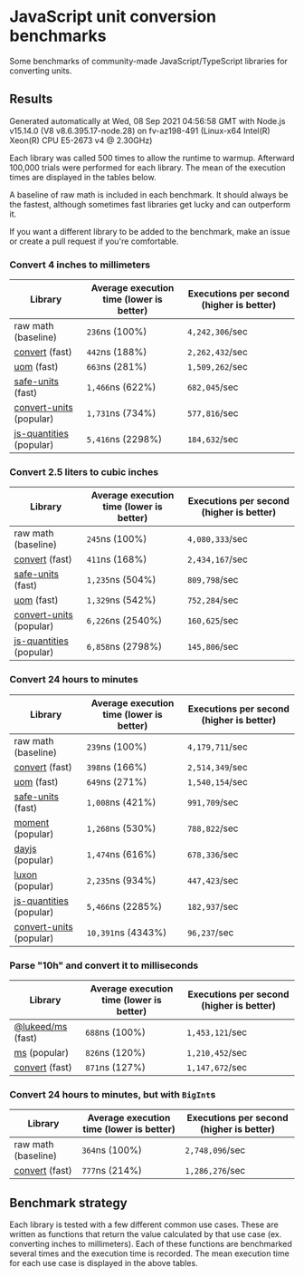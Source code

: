 # JavaScript unit conversion benchmarks

Some benchmarks of community-made JavaScript/TypeScript libraries for converting units.

## Results

<!-- beginblock(results) -->

Generated automatically at Wed, 08 Sep 2021 04:56:58 GMT with Node.js v15.14.0 (V8 v8.6.395.17-node.28) on fv-az198-491 (Linux-x64 Intel(R) Xeon(R) CPU E5-2673 v4 @ 2.30GHz)

Each library was called 500 times to allow the runtime to warmup.
Afterward 100,000 trials were performed for each library.
The mean of the execution times are displayed in the tables below.

A baseline of raw math is included in each benchmark.
It should always be the fastest, although sometimes fast libraries get lucky and can outperform it.

If you want a different library to be added to the benchmark, make an issue or create a pull request if you're comfortable.

### Convert 4 inches to millimeters

| Library                                                            | Average execution time (lower is better) | Executions per second (higher is better) |
| ------------------------------------------------------------------ | ---------------------------------------- | ---------------------------------------- |
| raw math (baseline)                                                | `236`ns (100%)                           | `4,242,306`/sec                          |
| [convert](https://npmjs.com/package/convert) (fast)                | `442`ns (188%)                           | `2,262,432`/sec                          |
| [uom](https://npmjs.com/package/uom) (fast)                        | `663`ns (281%)                           | `1,509,262`/sec                          |
| [safe-units](https://npmjs.com/package/safe-units) (fast)          | `1,466`ns (622%)                         | `682,045`/sec                            |
| [convert-units](https://npmjs.com/package/convert-units) (popular) | `1,731`ns (734%)                         | `577,816`/sec                            |
| [js-quantities](https://npmjs.com/package/js-quantities) (popular) | `5,416`ns (2298%)                        | `184,632`/sec                            |

### Convert 2.5 liters to cubic inches

| Library                                                            | Average execution time (lower is better) | Executions per second (higher is better) |
| ------------------------------------------------------------------ | ---------------------------------------- | ---------------------------------------- |
| raw math (baseline)                                                | `245`ns (100%)                           | `4,080,333`/sec                          |
| [convert](https://npmjs.com/package/convert) (fast)                | `411`ns (168%)                           | `2,434,167`/sec                          |
| [safe-units](https://npmjs.com/package/safe-units) (fast)          | `1,235`ns (504%)                         | `809,798`/sec                            |
| [uom](https://npmjs.com/package/uom) (fast)                        | `1,329`ns (542%)                         | `752,284`/sec                            |
| [convert-units](https://npmjs.com/package/convert-units) (popular) | `6,226`ns (2540%)                        | `160,625`/sec                            |
| [js-quantities](https://npmjs.com/package/js-quantities) (popular) | `6,858`ns (2798%)                        | `145,806`/sec                            |

### Convert 24 hours to minutes

| Library                                                            | Average execution time (lower is better) | Executions per second (higher is better) |
| ------------------------------------------------------------------ | ---------------------------------------- | ---------------------------------------- |
| raw math (baseline)                                                | `239`ns (100%)                           | `4,179,711`/sec                          |
| [convert](https://npmjs.com/package/convert) (fast)                | `398`ns (166%)                           | `2,514,349`/sec                          |
| [uom](https://npmjs.com/package/uom) (fast)                        | `649`ns (271%)                           | `1,540,154`/sec                          |
| [safe-units](https://npmjs.com/package/safe-units) (fast)          | `1,008`ns (421%)                         | `991,709`/sec                            |
| [moment](https://npmjs.com/package/moment) (popular)               | `1,268`ns (530%)                         | `788,822`/sec                            |
| [dayjs](https://npmjs.com/package/dayjs) (popular)                 | `1,474`ns (616%)                         | `678,336`/sec                            |
| [luxon](https://npmjs.com/package/luxon) (popular)                 | `2,235`ns (934%)                         | `447,423`/sec                            |
| [js-quantities](https://npmjs.com/package/js-quantities) (popular) | `5,466`ns (2285%)                        | `182,937`/sec                            |
| [convert-units](https://npmjs.com/package/convert-units) (popular) | `10,391`ns (4343%)                       | `96,237`/sec                             |

### Parse "10h" and convert it to milliseconds

| Library                                                   | Average execution time (lower is better) | Executions per second (higher is better) |
| --------------------------------------------------------- | ---------------------------------------- | ---------------------------------------- |
| [@lukeed/ms](https://npmjs.com/package/@lukeed/ms) (fast) | `688`ns (100%)                           | `1,453,121`/sec                          |
| [ms](https://npmjs.com/package/ms) (popular)              | `826`ns (120%)                           | `1,210,452`/sec                          |
| [convert](https://npmjs.com/package/convert) (fast)       | `871`ns (127%)                           | `1,147,672`/sec                          |

### Convert 24 hours to minutes, but with `BigInt`s

| Library                                             | Average execution time (lower is better) | Executions per second (higher is better) |
| --------------------------------------------------- | ---------------------------------------- | ---------------------------------------- |
| raw math (baseline)                                 | `364`ns (100%)                           | `2,748,096`/sec                          |
| [convert](https://npmjs.com/package/convert) (fast) | `777`ns (214%)                           | `1,286,276`/sec                          |

<!-- endblock(results) -->

## Benchmark strategy

Each library is tested with a few different common use cases.
These are written as functions that return the value calculated by that use case (ex. converting inches to millimeters).
Each of these functions are benchmarked several times and the execution time is recorded.
The mean execution time for each use case is displayed in the above tables.
